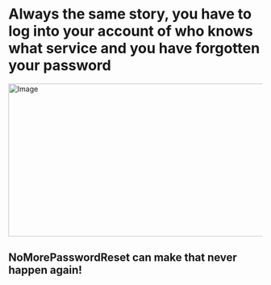 # Always the same story, you have to log into your account of who knows what service and you have forgotten your password

<p><img alt="Image" title="facepalm" src="https://i.kym-cdn.com/entries/icons/facebook/000/000/554/picard-facepalm.jpg" width="600" height="303" /></p>

<h2>NoMorePasswordReset can make that never happen again!</h2>

